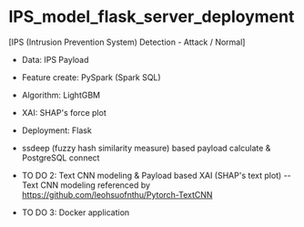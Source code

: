 # IPS_model_flask_server_deployment

[IPS (Intrusion Prevention System) Detection - Attack / Normal]

- Data: IPS Payload
- Feature create: PySpark (Spark SQL)
- Algorithm: LightGBM
- XAI: SHAP's force plot 
- Deployment: Flask
- ssdeep (fuzzy hash similarity measure) based payload calculate & PostgreSQL connect


- TO DO 2: Text CNN modeling & Payload based XAI (SHAP's text plot)
-- Text CNN modeling referenced by https://github.com/leohsuofnthu/Pytorch-TextCNN
- TO DO 3: Docker application
